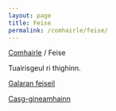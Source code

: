```yaml
---
layout: page
title: Feise
permalink: /comhairle/feise/
---
```


[Comhairle]({{site.baseurl}}/comhairle/) / Feise

Tuairisgeul ri thighinn.

[Galaran feiseil]({{site.baseurl}}/comhairle/daimhean-feise/galaran-feiseil/)

[Casg-gineamhainn]({{site.baseurl}}/comhairle/daimhean-feise/casg-gineamhainn/)
